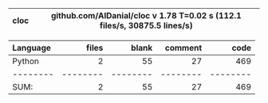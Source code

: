 cloc|github.com/AlDanial/cloc v 1.78  T=0.02 s (112.1 files/s, 30875.5 lines/s)
--- | ---

Language|files|blank|comment|code
:-------|-------:|-------:|-------:|-------:
Python|2|55|27|469
--------|--------|--------|--------|--------
SUM:|2|55|27|469
